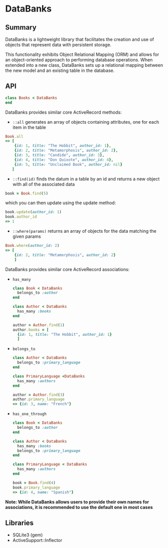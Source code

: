 # DataBanks

## Summary

DataBanks is a lightweight library that facilitates the creation and use of objects that represent data with persistent storage.

This functionality exhibits Object Relational Mapping (ORM) and allows for an object-oriented approach to performing database operations. When extended into a new class, DataBanks sets up a relational mapping between the new model and an existing table in the database.

## API

```ruby
class Books < DataBanks
end
```

DataBanks provides similar core ActiveRecord methods:

- `::all` generates an array of objects containing attributes, one for each item in the table

```ruby
Book.all
=> [
    {id: 1, title: "The Hobbit", author_id: 1},
    {id: 2, title: "Metamorphosis", author_id: 2},
    {id: 3, title: "Candide", author_id: 3},
    {id: 4, title: "Don Quixote", author_id: 4},
    {id: 5, title: "Unclaimed Book", author_id: nil}
   ]
```
- `::find(id)` finds the datum in a table by an id and returns a new object with all of the associated data
```ruby
book = Book.find(5)
```
which you can then update using the update method:
```ruby
book.update(author_id: 1)
book.author_id
=> 1
```
- `::where(params)` returns an array of objects for the data matching the given params
```ruby
Book.where(author_id: 2)
=> [
    {id: 2, title: "Metamorphosis", author_id: 2}
    ]
```
DataBanks provides similar core ActiveRecord associations:

- `has_many`
  ```ruby
  class Book < DataBanks
    belongs_to :author
  end

  class Author < DataBanks
    has_many :books
  end

  author = Author.find(1)
  author.books = [
    {id: 1, title: "The Hobbit", author_id: 1}
    ]
  ```
- `belongs_to`
  ```ruby
  class Author < DataBanks
    belongs_to :primary_language
  end

  class PrimaryLanguage <DataBanks
    has_many :authors
  end

  author = Author.find(3)
  author.primary_language
  => {id: 3, name: "French"}
  ```
- `has_one_through`
  ```ruby
  class Book < DataBanks
    belongs_to :author
  end

  class Author < DataBanks
    has_many :books
    belongs_to :primary_language
  end

  class PrimaryLanguage < DataBanks
    has_many :authors
  end

  book = Book.find(4)
  book.primary_language
  => {id: 4, name: "Spanish"}
  ```

 **Note: While DataBanks allows users to provide their own names for associations, it is recommended to use the default one in most cases**

## Libraries

- SQLite3 (gem)
- ActiveSupport::Inflector

